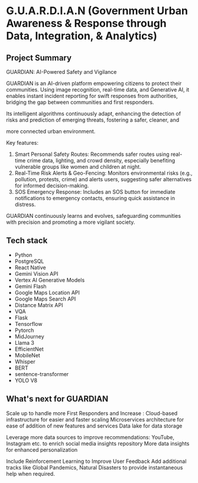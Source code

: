 # G.U.A.R.D.I.A.N (Government Urban Awareness & Response through Data, Integration, & Analytics)

## Project Summary

GUARDIAN: AI-Powered Safety and Vigilance

GUARDIAN is an AI-driven platform empowering citizens to protect their communities. 
Using image recognition, real-time data, and Generative AI, it enables instant incident 
reporting for swift responses from authorities, bridging the gap between communities and first responders.

Its intelligent algorithms continuously adapt, enhancing the detection of risks 
and prediction of emerging threats, fostering a safer, cleaner, and 

more connected urban environment.

Key features:
1. Smart Personal Safety Routes: Recommends safer routes using real-time crime data, 
lighting, and crowd density, especially benefiting vulnerable groups like women and children at night.
2. Real-Time Risk Alerts & Geo-Fencing: Monitors environmental risks (e.g., pollution, protests, crime) 
and alerts users, suggesting safer alternatives for informed decision-making.
3. SOS Emergency Response: Includes an SOS button for immediate notifications to emergency contacts, 
ensuring quick assistance in distress.

GUARDIAN continuously learns and evolves, safeguarding communities with precision and promoting a more vigilant society. 



## Tech stack

- Python
- PostgreSQL
- React Native
- Gemini Vision API
- Vertex AI Generative Models
- Gemini Flash
- Google Maps Location API
- Google Maps Search API
- Distance Matrix API
- VQA
- Flask
- Tensorflow
- Pytorch
- MidJourney
- Llama 3
- EfficientNet
- MobileNet
- Whisper
- BERT
- sentence-transformer
- YOLO V8



## What's next for GUARDIAN

Scale up to handle more First Responders and Increase :
Cloud-based infrastructure for easier and faster scaling
Microservices architecture for ease of addition of new features and services 
Data lake for data storage

Leverage more data sources to improve recommendations:
YouTube, Instagram etc.  to enrich social media insights repository
More data insights for enhanced personalization

Include Reinforcement Learning to Improve User Feedback
Add additional tracks like Global Pandemics, Natural Disasters to provide instantaneous help when required.



